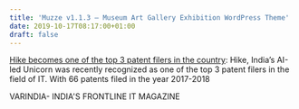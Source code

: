 ```yaml
---
title: 'Muzze v1.1.3 – Museum Art Gallery Exhibition WordPress Theme'
date: 2019-10-17T08:17:00+01:00
draft: false
---
```


[Hike becomes one of the top 3 patent filers in the country](https://varindia.com/news/hike-becomes-one-of-the-top-3-patent-filers-in-the-country#.XagVyVynMz8.blogger): Hike, India’s AI-led Unicorn was recently recognized as one of the top 3 patent filers in the field of IT. With 66 patents filed in the year 2017-2018  
  
VARINDIA- INDIA'S FRONTLINE IT MAGAZINE